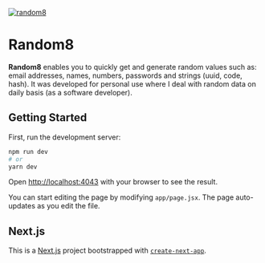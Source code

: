 [![random8](https://img.shields.io/endpoint?url=https://dashboard.cypress.io/badge/detailed/4n8wi4/main&style=plastic&logo=cypress)](https://dashboard.cypress.io/projects/4n8wi4/runs)
# Random8
**Random8** enables you to quickly get and generate random values such as: email addresses, names, numbers, passwords and strings (uuid, code, hash). It was developed for personal use where I deal with random data on daily basis (as a software developer). 
## Getting Started

First, run the development server:

```bash
npm run dev
# or
yarn dev
```

Open [http://localhost:4043](http://localhost:4043) with your browser to see the result.

You can start editing the page by modifying `app/page.jsx`. The page auto-updates as you edit the file.
## Next.js
This is a [Next.js](https://nextjs.org/) project bootstrapped with [`create-next-app`](https://github.com/vercel/next.js/tree/canary/packages/create-next-app).
